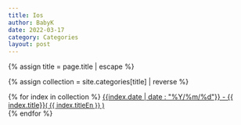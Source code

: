 ```yaml
---
title: Ios
author: BabyK
date: 2022-03-17
category: Categories
layout: post
---
```


{% assign title = page.title | escape %}

{% assign collection = site.categories[title] | reverse %}

<section>
{% for index in collection %}
        <a href="{{site.baseurl}}{{index.url}}" name="{{ index.title}}">{{index.date | date : "%Y/%m/%d"}} - {{ index.title}}<span style="font-size:small" >( {{ index.titleEn }} )</span></a> <br>
{% endfor %}
</section>
